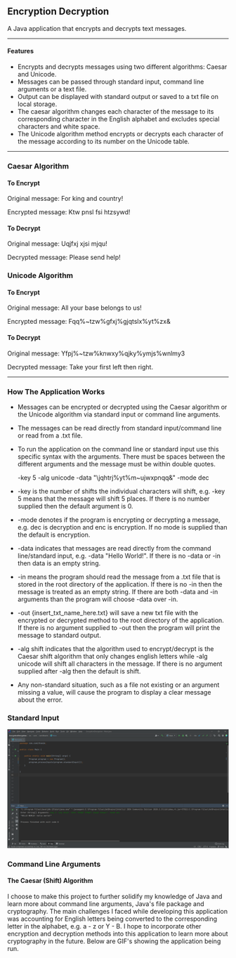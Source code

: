 ## Encryption Decryption ##
A Java application that encrypts and decrypts text messages.

-------------

#### Features ####
* Encrypts and decrypts messages using two different algorithms: Caesar and Unicode.
* Messages can be passed through standard input, command line arguments or a text file.
* Output can be displayed with standard output or saved to a txt file on local storage.
* The caesar algorithm changes each character of the message to its corresponding character in the English alphabet and excludes special characters and white space.
* The Unicode algorithm method encrypts or decrypts each
  character of the message according to its number on the Unicode table.
-------------
### Caesar Algorithm ###
#### To Encrypt ####
Original message: For king and country!

Encrypted message: Ktw pnsl fsi htzsywd!
#### To Decrypt ####
Original message: Uqjfxj xjsi mjqu!

Decrypted message: Please send help!

### Unicode Algorithm ###
#### To Encrypt ####
Original message:  All your base belongs to us!

Encrypted message: Fqq%~tzw%gfxj%gjqtslx%yt%zx&

#### To Decrypt ####
Original message: Yfpj%~tzw%knwxy%qjky%ymjs%wnlmy3

Decrypted message: Take your first left then right.

-------------

### How The Application Works ###

* Messages can be  encrypted or decrypted using the Caesar algorithm or the Unicode algorithm via standard input or command line arguments.
* The messages can be read directly from standard input/command line or read from a .txt file. 
* To run the application on the command line or standard input use this specific syntax with the arguments. There must be spaces between the different arguments and the 
  message must be within double quotes.

  -key 5 -alg unicode -data "\jqhtrj%yt%m~ujwxpnqq&" -mode dec

* -key is the number of shifts the individual characters will shift, e.g. -key 5 means that the message will shift 5 places. If there is no number supplied then the default 
  argument is 0.
* -mode denotes if the program is encrypting or decrypting a message, e.g. dec is decryption and enc is encryption. If no mode is supplied than the default is encryption.
* -data indicates that messages are read directly from the command line/standard input, e.g. -data "Hello World!". If there is no -data or -in then data is an empty string.
* -in means the program should read the message from a .txt file that is stored in the root directory of the application. If there is no -in then the message is treated as an 
  empty string. If there are both -data and -in arguments than the program will choose -data over -in.
* -out {insert_txt_name_here.txt} will save a new txt file with the encrypted or decrypted method to the root directory of the application. If there is no argument supplied to 
  -out then the program will print the message to standard output.
* -alg shift indicates that the algorithm used to encrypt/decrypt is the Caesar shift algorithm that only changes english letters while -alg unicode will shift all characters 
  in the message. If there is no argument supplied after -alg then the default is shift.
* Any non-standard situation, such as a file not existing or an argument missing a value, will cause the program to display a clear message about the error.

### Standard Input

![standard input](https://github.com/csmithswim/EncryptionDecryption/blob/main/images/standard%20input%20screenshot.png)

### Command Line Arguments

#### The Caesar (Shift) Algorithm 



I choose to make this project to further solidify my knowledge of Java and learn more about command line arguments, Java's file 
package and cryptography. The main challenges I faced while developing this application was accounting for English letters being converted to the corresponding letter in the 
alphabet, e.g. a - z or Y - B. I hope to incorporate other encryption and decryption methods into this application to learn more about cryptography in the future. Below are 
GIF's showing the application being run.